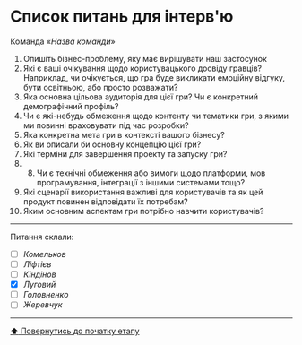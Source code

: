 # Список питань для інтерв'ю
Команда «*Назва команди*»

1. Опишіть бізнес-проблему, яку має вирішувати наш застосунок
2. Які є ваші очікування щодо користувацького досвіду гравців? Наприклад, чи очікується, що гра буде викликати емоційну відгуку, бути освітньою, або просто розважати?
3. Яка основна цільова аудиторія для цієї гри? Чи є конкретний демографічний профіль?
4. Чи є які-небудь обмеження щодо контенту чи тематики гри, з якими ми повинні враховувати під час розробки?
5. Яка конкретна мета гри в контексті вашого бізнесу?
6. Як ви описали би основну концепцію цієї гри?
7. Які терміни для завершення проекту та запуску гри?
8. 8. Чи є технічні обмеження або вимоги щодо платформи, мов програмування, інтеграції з іншими системами тощо?
9. Які сценарії використання важливі для користувачів та як цей продукт повинен відповідати їх потребам?
10. Яким основним аспектам гри потрібно навчити користувачів?

---
Питання склали:			

- [ ] *Комельков*
- [ ] *Ліфтієв*
- [ ] *Кіндінов*
- [X] *Луговий*
- [ ] *Головненко*
- [ ] *Жеревчук*

---
[:arrow_up: Повернутись до початку етапу](/docs/1.Envisioning/README.md)
